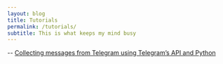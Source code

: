 ```yaml
---
layout: blog
title: Tutorials
permalink: /tutorials/
subtitle: This is what keeps my mind busy
---
```


-- [Collecting messages from Telegram using Telegram’s API and Python](https://medium.com/@ishitagopal/ea49527dfa68)


